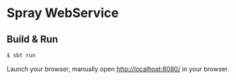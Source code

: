 # Spray WebService #

## Build & Run ##

```sh
$ sbt run
```

Launch your browser, manually open [http://localhost:8080/](http://localhost:9000/) in your browser.
